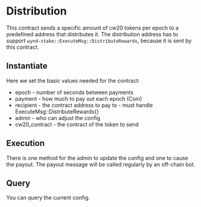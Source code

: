 # Distribution

This contract sends a specific amount of cw20 tokens per epoch to a predefined address that distributes it.
The distribution address has to support `wynd-stake::ExecuteMsg::DistributeRewards`, because it is sent by this contract.

## Instantiate

Here we set the basic values needed for the contract:
- epoch - number of seconds between payments
- payment - how much to pay out each epoch (Coin)
- recipient - the contract address to pay to - must handle ExecuteMsg::DistributeRewards{}
- admin - who can adjust the config
- cw20_contract - the contract of the token to send

## Execution

There is one method for the admin to update the config and one to cause the payout.
The payout message will be called regularly by an off-chain bot.

## Query

You can query the current config.
